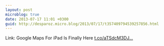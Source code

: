 ```yaml
---
layout: post
microblog: true
date: 2013-07-17 11:01 +0300
guid: http://desparoz.micro.blog/2013/07/17/t357409794539257856.html
---
```

Link: Google Maps For iPad Is Finally Here [t.co/aTSdcM3DJ...](http://t.co/aTSdcM3DJv)
